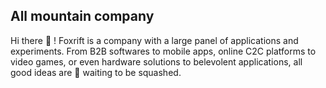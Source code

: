 ## All mountain company

Hi there 👋 ! Foxrift is a company with a large panel of applications and experiments.
From B2B softwares to mobile apps, online C2C platforms to video games, or even hardware solutions to belevolent applications, all good ideas are 🍋 waiting to be squashed.
